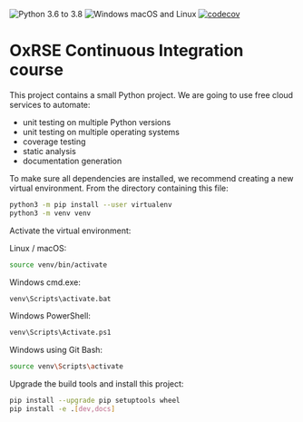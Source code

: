 ![Python 3.6 to 3.8](https://github.com/lithomson/OxRSE_course/workflows/Python%203.6%20to%203.8/badge.svg)
![Windows macOS and Linux](https://github.com/lithomson/OxRSE_course/workflows/Windows%20macOS%20and%20Linux/badge.svg)
[![codecov](https://codecov.io/gh/lithomson/OxRSE_course/branch/master/graph/badge.svg?token=RDOATIST8A)](https://codecov.io/gh/lithomson/OxRSE_course)

# OxRSE Continuous Integration course

This project contains a small Python project. We are going to use free cloud services to automate:

- unit testing on multiple Python versions
- unit testing on multiple operating systems
- coverage testing
- static analysis
- documentation generation

To make sure all dependencies are installed, we recommend creating a new virtual environment.
From the directory containing this file:

```bash
python3 -m pip install --user virtualenv
python3 -m venv venv
```

Activate the virtual environment:

Linux / macOS:
```bash
source venv/bin/activate
```

Windows cmd.exe:
```bash
venv\Scripts\activate.bat
```

Windows PowerShell:
```bash
venv\Scripts\Activate.ps1
```

Windows using Git Bash:
```bash
source venv\Scripts\activate
```

Upgrade the build tools and install this project:

```bash
pip install --upgrade pip setuptools wheel
pip install -e .[dev,docs]
```
